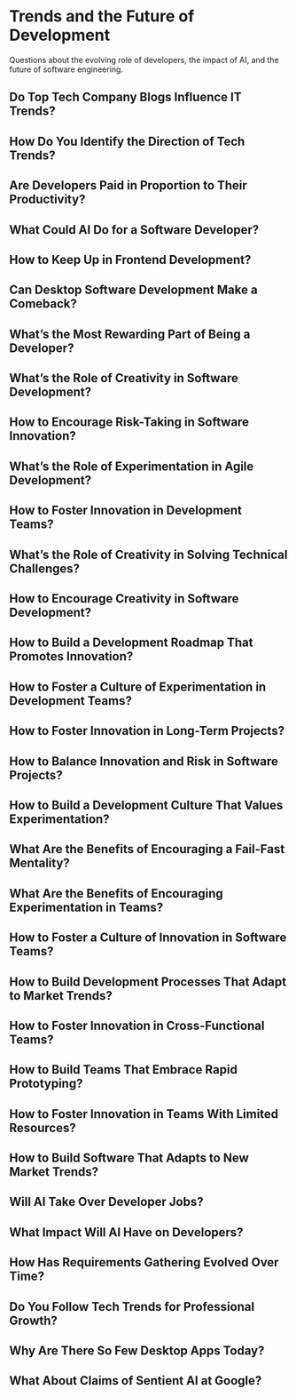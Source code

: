 # Trends and the Future of Development

Questions about the evolving role of developers, the impact of AI, and the future of software engineering.
## Do Top Tech Company Blogs Influence IT Trends?
## How Do You Identify the Direction of Tech Trends?
## Are Developers Paid in Proportion to Their Productivity?
## What Could AI Do for a Software Developer?
## How to Keep Up in Frontend Development?
## Can Desktop Software Development Make a Comeback?
## What’s the Most Rewarding Part of Being a Developer?
## What’s the Role of Creativity in Software Development?
## How to Encourage Risk-Taking in Software Innovation?
## What’s the Role of Experimentation in Agile Development?
## How to Foster Innovation in Development Teams?
## What’s the Role of Creativity in Solving Technical Challenges?
## How to Encourage Creativity in Software Development?
## How to Build a Development Roadmap That Promotes Innovation?
## How to Foster a Culture of Experimentation in Development Teams?
## How to Foster Innovation in Long-Term Projects?
## How to Balance Innovation and Risk in Software Projects?
## How to Build a Development Culture That Values Experimentation?
## What Are the Benefits of Encouraging a Fail-Fast Mentality?
## What Are the Benefits of Encouraging Experimentation in Teams?
## How to Foster a Culture of Innovation in Software Teams?
## How to Build Development Processes That Adapt to Market Trends?
## How to Foster Innovation in Cross-Functional Teams?
## How to Build Teams That Embrace Rapid Prototyping?
## How to Foster Innovation in Teams With Limited Resources?
## How to Build Software That Adapts to New Market Trends?
## Will AI Take Over Developer Jobs?
## What Impact Will AI Have on Developers?
## How Has Requirements Gathering Evolved Over Time?
## Do You Follow Tech Trends for Professional Growth?
## Why Are There So Few Desktop Apps Today?
## What About Claims of Sentient AI at Google?